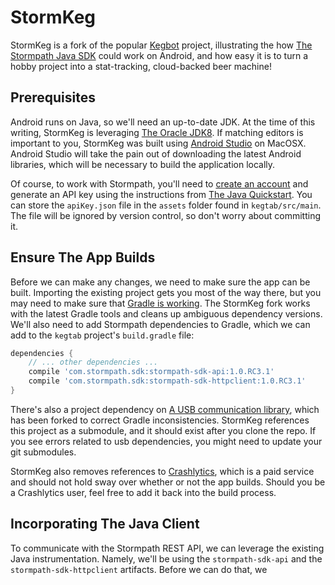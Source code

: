 # StormKeg

StormKeg is a fork of the popular [Kegbot][1] project, illustrating the how [The Stormpath Java SDK][2] could work on Android, 
and how easy it is to turn a hobby project into a stat-tracking, cloud-backed beer machine!

## Prerequisites

Android runs on Java, so we'll need an up-to-date JDK. At the time of this writing, StormKeg is leveraging [The Oracle JDK8][3].
If matching editors is important to you, StormKeg was built using [Android Studio][4] on MacOSX. Android Studio will take the pain
out of downloading the latest Android libraries, which will be necessary to build the application locally.

Of course, to work with Stormpath, you'll need to [create an account][5] and generate an API key using the instructions from 
[The Java Quickstart][2]. You can store the `apiKey.json` file in the `assets` folder found in `kegtab/src/main`. The file
will be ignored by version control, so don't worry about committing it.

## Ensure The App Builds
Before we can make any changes, we need to make sure the app can be built. Importing the existing project gets you most of the way 
there, but you may need to make sure that [Gradle is working][7]. The StormKeg fork works with the latest Gradle tools and cleans up
ambiguous dependency versions. We'll also need to add Stormpath dependencies to Gradle, which we can add to the `kegtab` project's
`build.gradle` file:

```groovy
dependencies {
	// ... other dependencies ...
    compile 'com.stormpath.sdk:stormpath-sdk-api:1.0.RC3.1'
    compile 'com.stormpath.sdk:stormpath-sdk-httpclient:1.0.RC3.1'
}
```

There's also a project dependency on [A USB communication library][6], which has been forked to correct Gradle inconsistencies. 
StormKeg references this project as a submodule, and it should exist after you clone the repo. If you see errors related to usb 
dependencies, you might need to update your git submodules.

StormKeg also removes references to [Crashlytics][8], which is a paid service and should not hold sway over whether or not the
app builds. Should you be a Crashlytics user, feel free to add it back into the build process.

## Incorporating The Java Client

To communicate with the Stormpath REST API, we can leverage the existing Java instrumentation. Namely, we'll be using the 
`stormpath-sdk-api` and the `stormpath-sdk-httpclient` artifacts. Before we can do that, we

[1]:https://kegbot.org/
[2]:http://docs.stormpath.com/java/quickstart/
[3]:http://www.oracle.com/technetwork/java/javase/downloads/jdk8-downloads-2133151.html
[4]:https://developer.android.com/sdk/index.html
[5]:https://api.stormpath.com/register
[6]:https://github.com/azoff/usb-serial-for-android
[7]:http://tools.android.com/tech-docs/new-build-system/migrating-to-1-0-0
[8]:https://try.crashlytics.com/